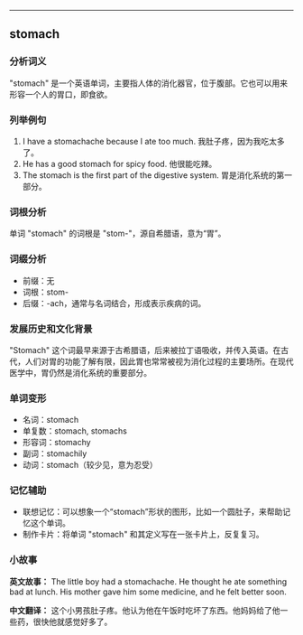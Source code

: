 
---------------
## stomach
### 分析词义
"stomach" 是一个英语单词，主要指人体的消化器官，位于腹部。它也可以用来形容一个人的胃口，即食欲。

### 列举例句
1. I have a stomachache because I ate too much.
   我肚子疼，因为我吃太多了。
2. He has a good stomach for spicy food.
   他很能吃辣。
3. The stomach is the first part of the digestive system.
   胃是消化系统的第一部分。

### 词根分析
单词 "stomach" 的词根是 "stom-"，源自希腊语，意为“胃”。

### 词缀分析
- 前缀：无
- 词根：stom-
- 后缀：-ach，通常与名词结合，形成表示疾病的词。

### 发展历史和文化背景
"Stomach" 这个词最早来源于古希腊语，后来被拉丁语吸收，并传入英语。在古代，人们对胃的功能了解有限，因此胃也常常被视为消化过程的主要场所。在现代医学中，胃仍然是消化系统的重要部分。

### 单词变形
- 名词：stomach
- 单复数：stomach, stomachs
- 形容词：stomachy
- 副词：stomachily
- 动词：stomach（较少见，意为忍受）

### 记忆辅助
- 联想记忆：可以想象一个“stomach”形状的图形，比如一个圆肚子，来帮助记忆这个单词。
- 制作卡片：将单词 "stomach" 和其定义写在一张卡片上，反复复习。

### 小故事
**英文故事：**
The little boy had a stomachache. He thought he ate something bad at lunch. His mother gave him some medicine, and he felt better soon.

**中文翻译：**
这个小男孩肚子疼。他认为他在午饭时吃坏了东西。他妈妈给了他一些药，很快他就感觉好多了。

